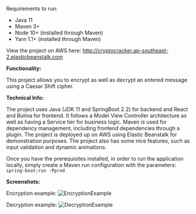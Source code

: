 Requirements to run:
- Java 11
- Maven 3+
- Node 10+ (installed through Maven)
- Yarn 1.1+ (installed through Maven)

View the project on AWS here: http://cryptocracker.ap-southeast-2.elasticbeanstalk.com

**Functionality:**

This project allows you to encrypt as well as decrypt an entered message using a Caesar Shift cipher.

**Technical Info:**

The project uses Java (JDK 11 and SpringBoot 2.2) for backend and React and Bulma for frontend. It follows a Model View Controller architecture as well as 
having a Service tier for business logic. Maven is used for dependency management, including frontend dependencies through a plugin. The project is deployed up
on AWS using Elastic Beanstalk for demonstration purposes. The project also has some nice features, 
such as input validation and dynamic animations.

Once you have the prerequisites installed, in order to run the application locally, simply create a Maven run configuration with the parameters:
```spring-boot:run -Pprod```

**Screenshots:**

Encryption example:
![EncryptionExample](EncryptionExample.PNG)

Decryption example:
![DecryptionExample](DecryptionExample.PNG)
